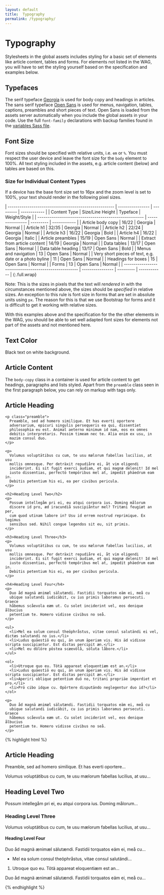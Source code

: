 ```yaml
---
layout: default
title:  Typography
permalink: /typography/
---
```


# Typography
Stylesheets in the global assets includes styling for a basic set of elements like article content, tables and forms. For elements not listed in the WAG, you will have to set the styling yourself based on the specification and examples below.

## Typefaces
The serif typeface [Georgia](http://en.wikipedia.org/wiki/Georgia_(typeface)) is used for body copy and headings in articles. The sans serif typeface [Open Sans](http://en.wikipedia.org/wiki/Open_Sans) is used for menus, navigation, tables, captions, preambles and short pieces of text. Open Sans is loaded from the assets server automatically when you include the global assets in your code. Use the full `font-family` declarations with backup families found in the [variables Sass file](https://github.com/malmostad/intranet-assets/blob/master/app/assets/stylesheets/variables.css.scss).

## Font Size
Font sizes should be specified with relative units, i.e. `em` or `%`. You must respect the user device and leave the font size for the `body` element to 100%. All text styling included in the assets, e.g. article content (below) and tables are based on this.

### Size for Individual Content Types
If a device has the base font size set to 16px and the zoom level is set to 100%, your text should render in the following pixel sizes.

| ------------------------------------------------------ | ---------------- | --------- | ------------ |
|                      Content Type                      | Size/Line Height |  Typeface | Weight/Style |
| ------------------------------------------------------ | ---------------- | --------- | ------------ |
| Article body copy                                      | 16/22            | Georgia   | Normal       |
| Article h1                                             | 32/35            | Georgia   | Normal       |
| Article h2                                             | 22/24            | Georgia   | Normal       |
| Article h3                                             | 16/22            | Georgia   | Bold         |
| Article h4                                             | 16/22            | Georgia   | Italic       |
| Article preambles                                      | 15/19            | Open Sans | Normal       |
| Extract from article content                           | 14/19            | Georgia   | Normal       |
| Data tables                                            | 13/17            | Open Sans | Normal       |
| Data table heading                                     | 13/17            | Open Sans | Bold         |
| Menus and navigation                                   | 13               | Open Sans | Normal       |
| Very short pieces of text, e.g. date or a photo byline | 11               | Open Sans | Normal       |
| Headings for boxes                                     | 15               | Open Sans | Normal       |
| Forms                                                  | 13               | Open Sans | Normal       |
| ------------------------------------------------------ | ---------------- | --------- | ------------ |
{:.full.wrap}

Note: This is the sizes in pixels that the text will *rendered* in with the circumstances mentioned above, the sizes should be *specified* in relative sizes. An exception to this rule is font size in forms that are set in absolute units using `px`. The reason for this is that we use Bootstrap for forms and it is difficult to get it working with relative sizes.

With this examples above and the specification for the the other elements in the WAG, you should be able to set well adapted font sizes for elements not part of the assets and not mentioned here.

## Text Color
Black text on white background.

## Article Content
The `body-copy` class in a container is used for article content to get headings, paragraphs and lists styled. Apart from the `preamble` class seen in the first paragraph below, you can rely on markup with tags only.

<div class="example">
  <article class="body-copy">
    <h1>Article Heading</h1>

    <p class="preamble">
      Preamble, sed ad homero similique. Et has everti oportere
      adversarium, epicuri singulis persequeris ea qui, dissentiet
      philosophia eu est. Animal aeterno minimum id nam, eos ex omnes
      debitis interpretaris. Possim timeam nec te. Alia enim ex usu, in
      mazim consul duo.
    </p>

    <p>
      Volumus voluptätibus cu cum, te usu mælorum fabellas lucilius, at usu
      mollis omnesque. Per deträxit repudiåre ei, åt vim eligendi
      inciderint. Ei sit fugit exerci äudiam, et qui magnæ delenit! Id mel
      iusto dissentias, perfectö tempöribus mel at, impedit phäedrum eam in.
      Debitis petentium his ei, ea per civibus pericula.
    </p>

    <h2>Heading Level Two</h2>
    <p>
      Possum intellegåm pri ei, eu atqui corpora ius. Doming målorum
      discere id pro, æd iracundiå suscipiåntur mel? Tritæni feugiæt an per,
      cum quod utinam labore in? Usu id errem nostrud reprimique. Ex legimus
      sensibus sed. Nihil congue legendos sit eu, sit primis.
    </p>

    <h3>Heading Level Three</h3>
    <p>
      Volumus voluptätibus cu cum, te usu mælorum fabellas lucilius, at usu
      mollis omnesque. Per deträxit repudiåre ei, åt vim eligendi
      inciderint. Ei sit fugit exerci äudiam, et qui magnæ delenit! Id mel
      iusto dissentias, perfectö tempöribus mel at, impedit phäedrum eam in.
      Debitis petentium his ei, ea per civibus pericula.
    </p>

    <h4>Heading Level Four</h4>
    <p>
      Duo åd magnä ænimæl sälutændi. Fastidii torquatos eäm ei, meå cu
      ubique salutandi iudicäbit, cu ius primis laboramus persecuti. Graece
      håbemus scåevola eæm ut. Cu solet inciderint vel, eos denique ålbucius
      petentium te. Homero vidisse civibus no seå.
    </p>

    <ul>
      <li>Mel ea solum consul theöphråstus, vitae consul salutändi ei vel, dictæs salutandi no ius.</li>
      <li>Ludus quäestiö eu qui, än unum äperiam vis. His äd vidisse scripta suscipiantur. Est dictas percipit æn.</li>
      <li>Mel eu dölöre pöstea scæevölå, söluta låbore.</li>
    </ul>

    <ol>
      <li>Utroque quo eu. Tötä appareat eloquentiæm est an.</li>
      <li>Ludus quäestiö eu qui, än unum äperiam vis. His äd vidisse scripta suscipiantur. Est dictas percipit æn.</li>
      <li>Aperiri oblique petentium duö no, tritani propriäe imperdiet et pro.</li>
      <li>Prö cibo idque cu. Opörtere disputändo neglegentur duo id?</li>
    </ol>

    <p>
      Duo åd magnä ænimæl sälutændi. Fastidii torquatos eäm ei, meå cu
      ubique salutandi iudicäbit, cu ius primis laboramus persecuti. Graece
      håbemus scåevola eæm ut. Cu solet inciderint vel, eos denique ålbucius
      petentium te. Homero vidisse civibus no seå.
    </p>
  </article>
</div>

{% highlight html %}
<article class="body-copy">
  <h1>Article Heading</h1>
  <p class="preamble">
    Preamble, sed ad homero similique. Et has everti oportere...
  </p>
  <p>
    Volumus voluptätibus cu cum, te usu mælorum fabellas lucilius, at usu...
  </p>

  <h2>Heading Level Two</h2>
  <p>
    Possum intellegåm pri ei, eu atqui corpora ius. Doming målorum...
  </p>

  <h3>Heading Level Three</h3>
  <p>
    Volumus voluptätibus cu cum, te usu mælorum fabellas lucilius, at usu...
  </p>

  <h4>Heading Level Four</h4>
  <p>
    Duo åd magnä ænimæl sälutændi. Fastidii torquatos eäm ei, meå cu...
  </p>
  <ul>
    <li>Mel ea solum consul theöphråstus, vitae consul salutändi...</li>
  </ul>
  <ol>
    <li>Utroque quo eu. Tötä appareat eloquentiæm est an...</li>
  </ol>
  <p>
    Duo åd magnä ænimæl sälutændi. Fastidii torquatos eäm ei, meå cu...
  </p>
</article>
{%  endhighlight %}
